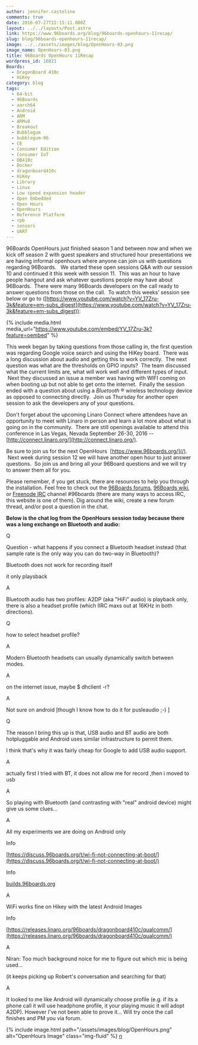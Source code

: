 ```yaml
---
author: jennifer.castelino
comments: true
date: 2016-07-27T22:15:11.000Z
layout: ../../layouts/Post.astro
link: https://www.96boards.org/blog/96boards-openhours-11recap/
slug: blog/96boards-openhours-11recap/
image: ../../assets/images/blog/OpenHours-03.png
image_name: OpenHours-03.png
title: 96Boards OpenHours 11Recap
wordpress_id: 16021
Boards:
  - DragonBoard 410c
  - HiKey
category: blog
tags:
  - 64-bit
  - 96Boards
  - aarch64
  - Android
  - ARM
  - ARMv8
  - Breakout
  - Bubblegum
  - bubblegum-96
  - CE
  - Consumer Edition
  - Consumer IoT
  - DB410c
  - Docker
  - dragonboard410c
  - HiKey
  - Library
  - Linux
  - Low speed expansion header
  - Open Embedded
  - Open Hours
  - OpenHours
  - Reference Platform
  - rpb
  - sensors
  - UART
---
```


96Boards OpenHours just finished season 1 and between now and when we kick off season 2 with guest speakers and structured hour presentations we are having informal openhours where anyone can join us with questions regarding 96Boards.   We started these open sessions Q&A with our session 10 and continued it this week with session 11.  This was an hour to have people hangout and ask whatever questions people may have about 96Boards.  There were many 96Boards developers on the call ready to answer questions from those on the call.  To watch this weeks’ session see below or go to ([https://www.youtube.com/watch?v=YV_17Zru-3k&feature=em-subs_digest](https://www.youtube.com/watch?v=YV_17Zru-3k&feature=em-subs_digest)):

{% include media.html media_url="https://www.youtube.com/embed/YV_17Zru-3k?feature=oembed" %}

This week began by taking questions from those calling in, the first question was regarding Google voice search and using the HiKey board.  There was a long discussion about audio and getting this to work correctly.  The next question was what are the thresholds on GPIO inputs?  The team discussed what the current limits are, what will work well and different types of input.  Next they discussed an issue a member was having with WIFI coming on when booting up but not able to get onto the internet.  Finally the session ended with a question about using a _Bluetooth_ ® wireless technology device as opposed to connecting directly.  Join us Thursday for another open session to ask the developers any of your questions.

Don't forget about the upcoming Linaro Connect where attendees have an opportunity to meet with Linaro in person and learn a lot more about what is going on in the community.  There are still openings available to attend this conference in Las Vegas, Nevada September 26-30, 2016 --[http://connect.linaro.org/](http://connect.linaro.org/).

Be sure to join us for the next OpenHours  [https://www.96boards.org/](/).  Next week during session 12 we will have another open hour to just answer questions.  So join us and bring all your 96Board questions and we will try to answer them all for you.

Please remember, if you get stuck, there are resources to help you through the installation. Feel free to check out the [96Boards forums](https://discuss.96boards.org/), [96Boards wiki](https://github.com/96boards/documentation/wiki), or [Freenode IRC](http://webchat.freenode.net/?channels=%2396boards) channel #96boards (there are many ways to access IRC, this website is one of them). Dig around the wiki, create a new forum thread, and/or post a question in the chat.

**Below is the chat log from the OpenHours session today because there was a long exchange on Bluetooth and audio:**

Q

Question - what happens if you connect a Bluetooth headset instead (that sample rate is the only way you can do two-way in Bluetooth)?

Bluetooth does not work for recording itself

it only playsback

A

Bluetooth audio has two profiles: A2DP (aka "HiFi" audio) is playback only, there is also a headset profile (which IIRC maxs out at 16KHz in both directions).

Q

how to select headset profile?

A

Modern Bluetooth headsets can usually dynamically switch between modes.

A

on the internet issue, maybe $ dhclient -r?

A

Not sure on android [though I know how to do it for pusleaudio ;-) ]

Q

The reason I bring this up is that, USB audio and BT audio are both hotpluggable and Android uses similar infrastructure to permit them.

I think that's why it was fairly cheap for Google to add USB audio support.

A

actually first I tried with BT, it does not allow me for record ,then i moved to usb

A

So playing with Bluetooth (and contrasting with "real" android device) might give us some clues...

A

All my experiments we are doing on Android only

Info

[https://discuss.96boards.org/t/wi-fi-not-connecting-at-boot/](https://discuss.96boards.org/t/wi-fi-not-connecting-at-boot/)

Info

[builds.96boards.org](http://builds.96boards.org/)

A

WiFi works fine on Hikey with the latest Android Images

Info

[https://releases.linaro.org/96boards/dragonboard410c/qualcomm/](https://releases.linaro.org/96boards/dragonboard410c/qualcomm/)

A

Niran: Too much background noice for me to figure out which mic is being used...

(it keeps picking up Robert's conversation and searching for that)

A

It looked to me like Android will dynamically choose profile (e.g. if its a phone call it will use headphone profile, it your playing music it will adopt A2DP). However I've not been able to prove it... Will try once the call finishes and PM you via forum.

{% include image.html path="/assets/images/blog/OpenHours.png" alt="OpenHours Image" class="img-fluid" %}
[n](/blog/installing-docker-aarch64-96boards-ce/)
